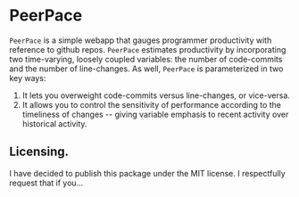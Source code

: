 # PeerPace

<code>PeerPace</code> is a simple webapp that gauges programmer productivity with reference
to github repos.  <code>PeerPace</code> estimates productivity by incorporating two time-varying,
loosely coupled variables:  the number of code-commits and the number of line-changes.
As well, <code>PeerPace</code> is parameterized in two key ways:

1. It lets you overweight code-commits versus line-changes, or vice-versa.
1. It allows you to control the sensitivity of performance according to the timeliness of changes -- giving variable emphasis to recent activity over historical activity.

## Licensing.

I have decided to publish this package under the MIT license.  I respectfully request that if you...